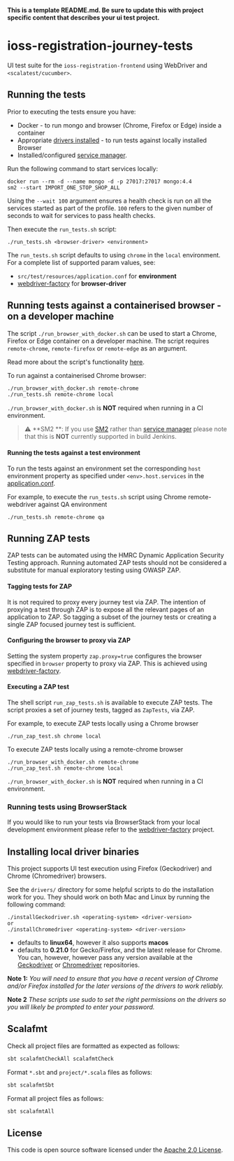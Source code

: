 **This is a template README.md.  Be sure to update this with project specific content that describes your ui test project.**

# ioss-registration-journey-tests
UI test suite for the `ioss-registration-frontend` using WebDriver and `<scalatest/cucumber>`.  

## Running the tests

Prior to executing the tests ensure you have:
 - Docker - to run mongo and browser (Chrome, Firefox or Edge) inside a container 
 - Appropriate [drivers installed](#installing-local-driver-binaries) - to run tests against locally installed Browser
 - Installed/configured [service manager](https://github.com/hmrc/service-manager).  

Run the following command to start services locally:

    docker run --rm -d --name mongo -d -p 27017:27017 mongo:4.4
    sm2 --start IMPORT_ONE_STOP_SHOP_ALL 

Using the `--wait 100` argument ensures a health check is run on all the services started as part of the profile. `100` refers to the given number of seconds to wait for services to pass health checks.

Then execute the `run_tests.sh` script:

    ./run_tests.sh <browser-driver> <environment> 

The `run_tests.sh` script defaults to using `chrome` in the `local` environment.  For a complete list of supported param values, see:
 - `src/test/resources/application.conf` for **environment** 
 - [webdriver-factory](https://github.com/hmrc/webdriver-factory#2-instantiating-a-browser-with-default-options) for **browser-driver**

## Running tests against a containerised browser - on a developer machine

The script `./run_browser_with_docker.sh` can be used to start a Chrome, Firefox or Edge container on a developer machine. 
The script requires `remote-chrome`, `remote-firefox` or `remote-edge` as an argument.

Read more about the script's functionality [here](run_browser_with_docker.sh).

To run against a containerised Chrome browser:

```bash
./run_browser_with_docker.sh remote-chrome 
./run_tests.sh remote-chrome local
```

`./run_browser_with_docker.sh` is **NOT** required when running in a CI environment. 

> :warning: **SM2 **: If you use [SM2](https://github.com/hmrc/sm2) rather than [service manager](https://github.com/hmrc/service-manager) please note that this is **NOT** currently supported in build Jenkins.

#### Running the tests against a test environment

To run the tests against an environment set the corresponding `host` environment property as specified under
 `<env>.host.services` in the [application.conf](/src/test/resources/application.conf). 

For example, to execute the `run_tests.sh` script using Chrome remote-webdriver against QA environment 

    ./run_tests.sh remote-chrome qa

## Running ZAP tests

ZAP tests can be automated using the HMRC Dynamic Application Security Testing approach. Running 
automated ZAP tests should not be considered a substitute for manual exploratory testing using OWASP ZAP.

#### Tagging tests for ZAP

It is not required to proxy every journey test via ZAP. The intention of proxying a test through ZAP is to expose all the
 relevant pages of an application to ZAP. So tagging a subset of the journey tests or creating a 
 single ZAP focused journey test is sufficient.

#### Configuring the browser to proxy via ZAP 

Setting the system property `zap.proxy=true` configures the browser specified in `browser` property to proxy via ZAP. 
This is achieved using [webdriver-factory](https://github.com/hmrc/webdriver-factory#proxying-trafic-via-zap).

#### Executing a ZAP test

The shell script `run_zap_tests.sh` is available to execute ZAP tests. The script proxies a set of journey tests, 
tagged as `ZapTests`, via ZAP.  

For example, to execute ZAP tests locally using a Chrome browser

```
./run_zap_test.sh chrome local
```

To execute ZAP tests locally using a remote-chrome browser

```
./run_browser_with_docker.sh remote-chrome 
./run_zap_test.sh remote-chrome local
``` 

`./run_browser_with_docker.sh` is **NOT** required when running in a CI environment.

### Running tests using BrowserStack
If you would like to run your tests via BrowserStack from your local development environment please refer to the [webdriver-factory](https://github.com/hmrc/webdriver-factory/blob/main/README.md/#user-content-running-tests-using-browser-stack) project.

## Installing local driver binaries

This project supports UI test execution using Firefox (Geckodriver) and Chrome (Chromedriver) browsers. 

See the `drivers/` directory for some helpful scripts to do the installation work for you.  They should work on both Mac and Linux by running the following command:

    ./installGeckodriver.sh <operating-system> <driver-version>
    or
    ./installChromedriver <operating-system> <driver-version>

- *<operating-system>* defaults to **linux64**, however it also supports **macos**
- *<driver-version>* defaults to **0.21.0** for Gecko/Firefox, and the latest release for Chrome.  You can, however, however pass any version available at the [Geckodriver](https://github.com/mozilla/geckodriver/tags) or [Chromedriver](http://chromedriver.storage.googleapis.com/) repositories.

**Note 1:** *You will need to ensure that you have a recent version of Chrome and/or Firefox installed for the later versions of the drivers to work reliably.*

**Note 2** *These scripts use sudo to set the right permissions on the drivers so you will likely be prompted to enter your password.*

## Scalafmt

Check all project files are formatted as expected as follows:

```bash
sbt scalafmtCheckAll scalafmtCheck
```

Format `*.sbt` and `project/*.scala` files as follows:

```bash
sbt scalafmtSbt
```

Format all project files as follows:

```bash
sbt scalafmtAll
```

## License

This code is open source software licensed under the [Apache 2.0 License]("http://www.apache.org/licenses/LICENSE-2.0.html").